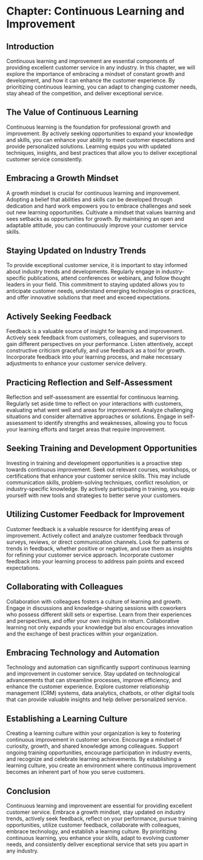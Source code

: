 Chapter: Continuous Learning and Improvement
============================================

Introduction
------------

Continuous learning and improvement are essential components of providing excellent customer service in any industry. In this chapter, we will explore the importance of embracing a mindset of constant growth and development, and how it can enhance the customer experience. By prioritizing continuous learning, you can adapt to changing customer needs, stay ahead of the competition, and deliver exceptional service.

The Value of Continuous Learning
--------------------------------

Continuous learning is the foundation for professional growth and improvement. By actively seeking opportunities to expand your knowledge and skills, you can enhance your ability to meet customer expectations and provide personalized solutions. Learning equips you with updated techniques, insights, and best practices that allow you to deliver exceptional customer service consistently.

Embracing a Growth Mindset
--------------------------

A growth mindset is crucial for continuous learning and improvement. Adopting a belief that abilities and skills can be developed through dedication and hard work empowers you to embrace challenges and seek out new learning opportunities. Cultivate a mindset that values learning and sees setbacks as opportunities for growth. By maintaining an open and adaptable attitude, you can continuously improve your customer service skills.

Staying Updated on Industry Trends
----------------------------------

To provide exceptional customer service, it is important to stay informed about industry trends and developments. Regularly engage in industry-specific publications, attend conferences or webinars, and follow thought leaders in your field. This commitment to staying updated allows you to anticipate customer needs, understand emerging technologies or practices, and offer innovative solutions that meet and exceed expectations.

Actively Seeking Feedback
-------------------------

Feedback is a valuable source of insight for learning and improvement. Actively seek feedback from customers, colleagues, and supervisors to gain different perspectives on your performance. Listen attentively, accept constructive criticism gracefully, and use feedback as a tool for growth. Incorporate feedback into your learning process, and make necessary adjustments to enhance your customer service delivery.

Practicing Reflection and Self-Assessment
-----------------------------------------

Reflection and self-assessment are essential for continuous learning. Regularly set aside time to reflect on your interactions with customers, evaluating what went well and areas for improvement. Analyze challenging situations and consider alternative approaches or solutions. Engage in self-assessment to identify strengths and weaknesses, allowing you to focus your learning efforts and target areas that require improvement.

Seeking Training and Development Opportunities
----------------------------------------------

Investing in training and development opportunities is a proactive step towards continuous improvement. Seek out relevant courses, workshops, or certifications that enhance your customer service skills. This may include communication skills, problem-solving techniques, conflict resolution, or industry-specific knowledge. By actively participating in training, you equip yourself with new tools and strategies to better serve your customers.

Utilizing Customer Feedback for Improvement
-------------------------------------------

Customer feedback is a valuable resource for identifying areas of improvement. Actively collect and analyze customer feedback through surveys, reviews, or direct communication channels. Look for patterns or trends in feedback, whether positive or negative, and use them as insights for refining your customer service approach. Incorporate customer feedback into your learning process to address pain points and exceed expectations.

Collaborating with Colleagues
-----------------------------

Collaboration with colleagues fosters a culture of learning and growth. Engage in discussions and knowledge-sharing sessions with coworkers who possess different skill sets or expertise. Learn from their experiences and perspectives, and offer your own insights in return. Collaborative learning not only expands your knowledge but also encourages innovation and the exchange of best practices within your organization.

Embracing Technology and Automation
-----------------------------------

Technology and automation can significantly support continuous learning and improvement in customer service. Stay updated on technological advancements that can streamline processes, improve efficiency, and enhance the customer experience. Explore customer relationship management (CRM) systems, data analytics, chatbots, or other digital tools that can provide valuable insights and help deliver personalized service.

Establishing a Learning Culture
-------------------------------

Creating a learning culture within your organization is key to fostering continuous improvement in customer service. Encourage a mindset of curiosity, growth, and shared knowledge among colleagues. Support ongoing training opportunities, encourage participation in industry events, and recognize and celebrate learning achievements. By establishing a learning culture, you create an environment where continuous improvement becomes an inherent part of how you serve customers.

Conclusion
----------

Continuous learning and improvement are essential for providing excellent customer service. Embrace a growth mindset, stay updated on industry trends, actively seek feedback, reflect on your performance, pursue training opportunities, utilize customer feedback, collaborate with colleagues, embrace technology, and establish a learning culture. By prioritizing continuous learning, you enhance your skills, adapt to evolving customer needs, and consistently deliver exceptional service that sets you apart in any industry.
